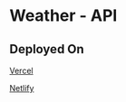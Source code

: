 # Weather - API 



## Deployed On 
[Vercel](https://weatherapibyshubh.vercel.app/)

[Netlify](https://weatherapibyshubh.netlify.app/)
